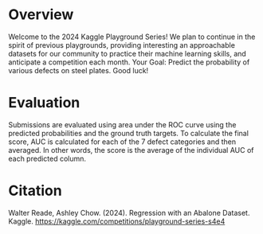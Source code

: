 # Overview

Welcome to the 2024 Kaggle Playground Series! We plan to continue in the spirit of previous playgrounds, providing interesting an approachable datasets for our community to practice their machine learning skills, and anticipate a competition each month.
Your Goal: Predict the probability of various defects on steel plates. Good luck!

# Evaluation
Submissions are evaluated using area under the ROC curve using the predicted probabilities and the ground truth targets.
To calculate the final score, AUC is calculated for each of the 7 defect categories and then averaged. In other words, the score is the average of the individual AUC of each predicted column.

# Citation
Walter Reade, Ashley Chow. (2024). Regression with an Abalone Dataset. Kaggle. https://kaggle.com/competitions/playground-series-s4e4
